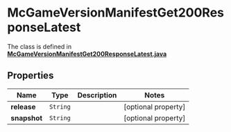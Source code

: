 

# McGameVersionManifestGet200ResponseLatest

The class is defined in **[McGameVersionManifestGet200ResponseLatest.java](../../src/main/java/org/openapitools/model/McGameVersionManifestGet200ResponseLatest.java)**

## Properties

Name | Type | Description | Notes
------------ | ------------- | ------------- | -------------
**release** | `String` |  |  [optional property]
**snapshot** | `String` |  |  [optional property]




